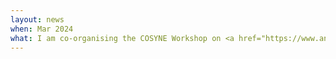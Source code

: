 ```yaml
---
layout: news
when: Mar 2024
what: I am co-organising the COSYNE Workshop on <a href="https://www.analytical-connectionism.net/workshop/2024-geometry-dynamics/">The geometry and dynamics of learning Bridging analytical and experimental insights into neural representations</a>.
---
```

